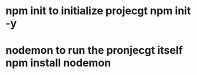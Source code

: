# npm init to initialize projecgt npm init -y
# nodemon to run the pronjecgt itself npm install nodemon